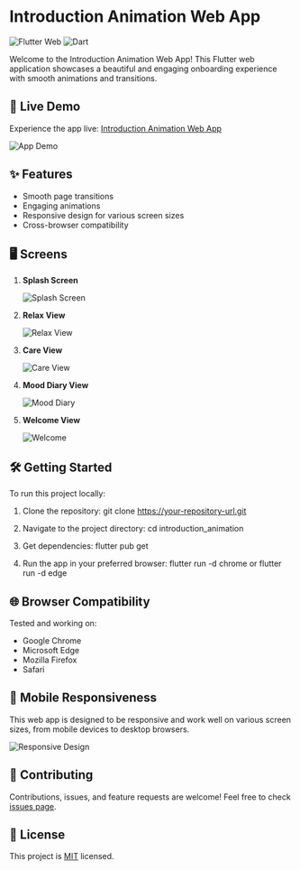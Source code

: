 # Introduction Animation Web App

![Flutter Web](https://img.shields.io/badge/Flutter-Web-blue?logo=flutter)
![Dart](https://img.shields.io/badge/Dart-2.19-blue?logo=dart)

Welcome to the Introduction Animation Web App! This Flutter web application showcases a beautiful and engaging onboarding experience with smooth animations and transitions.

## 🚀 Live Demo

Experience the app live: [Introduction Animation Web App](https://your-demo-url-here.com)

![App Demo](https://media.giphy.com/media/l0HlvcRyVJeO8Gmju/giphy.gif)

## ✨ Features

- Smooth page transitions
- Engaging animations
- Responsive design for various screen sizes
- Cross-browser compatibility

## 🖥️ Screens

1. **Splash Screen**
   
   ![Splash Screen](https://media.giphy.com/media/3o7aCTfyhYawdOXcFW/giphy.gif)

2. **Relax View**
   
   ![Relax View](https://media.giphy.com/media/26BRsQmMAHdg1LNug/giphy.gif)

3. **Care View**
   
   ![Care View](https://media.giphy.com/media/3ohhwytHcusSCXXOUg/giphy.gif)

4. **Mood Diary View**
   
   ![Mood Diary](https://media.giphy.com/media/l1J9PVAZTGx0BvSY8/giphy.gif)

5. **Welcome View**
   
   ![Welcome](https://media.giphy.com/media/3o6ZtpxSZbQRRnwCKQ/giphy.gif)

## 🛠️ Getting Started

To run this project locally:

1. Clone the repository:
git clone https://your-repository-url.git

2. Navigate to the project directory:
cd introduction_animation

3. Get dependencies:
flutter pub get

4. Run the app in your preferred browser:
flutter run -d chrome
or
flutter run -d edge

## 🌐 Browser Compatibility

Tested and working on:
- Google Chrome
- Microsoft Edge
- Mozilla Firefox
- Safari

## 📱 Mobile Responsiveness

This web app is designed to be responsive and work well on various screen sizes, from mobile devices to desktop browsers.

![Responsive Design](https://media.giphy.com/media/26tn33aiTi1jkl6H6/giphy.gif)

## 🤝 Contributing

Contributions, issues, and feature requests are welcome! Feel free to check [issues page](https://your-repository-url/issues).

## 📄 License

This project is [MIT](https://opensource.org/licenses/MIT) licensed.

